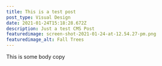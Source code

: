 ```yaml
---
title: This is a test post
post_type: Visual Design
date: 2021-01-24T15:18:28.672Z
description: Just a test CMS Post
featuredimage: screen-shot-2021-01-24-at-12.54.27-pm.png
featuredimage_alt: Fall Trees
---
```

This is some body copy

